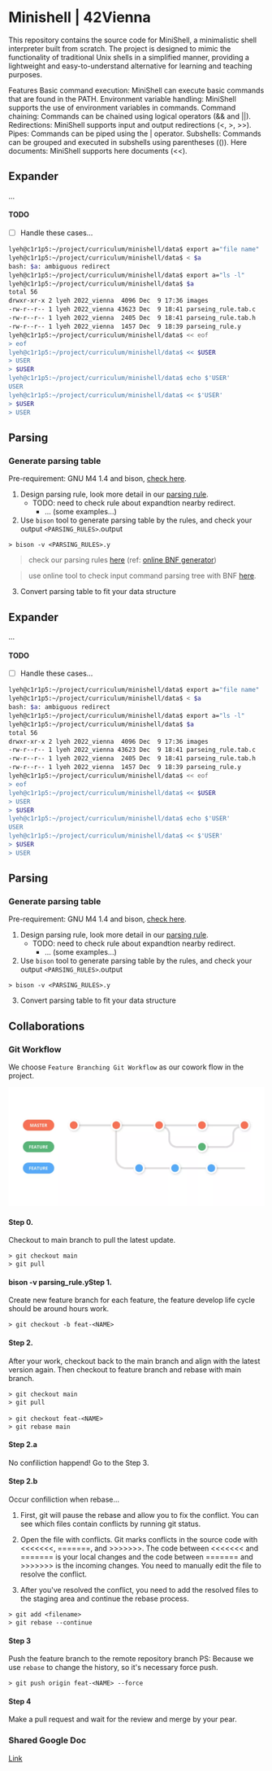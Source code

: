 # Minishell | 42Vienna

This repository contains the source code for MiniShell, a minimalistic shell interpreter built from scratch. The project is designed to mimic the functionality of traditional Unix shells in a simplified manner, providing a lightweight and easy-to-understand alternative for learning and teaching purposes.

Features
Basic command execution: MiniShell can execute basic commands that are found in the PATH.
Environment variable handling: MiniShell supports the use of environment variables in commands.
Command chaining: Commands can be chained using logical operators (&& and ||).
Redirections: MiniShell supports input and output redirections (<, >, >>).
Pipes: Commands can be piped using the | operator.
Subshells: Commands can be grouped and executed in subshells using parentheses (()).
Here documents: MiniShell supports here documents (<<).

## Expander

...

#### TODO

- [ ] Handle these cases...

```sh
lyeh@c1r1p5:~/project/curriculum/minishell/data$ export a="file name"
lyeh@c1r1p5:~/project/curriculum/minishell/data$ < $a
bash: $a: ambiguous redirect
lyeh@c1r1p5:~/project/curriculum/minishell/data$ export a="ls -l"
lyeh@c1r1p5:~/project/curriculum/minishell/data$ $a
total 56
drwxr-xr-x 2 lyeh 2022_vienna  4096 Dec  9 17:36 images
-rw-r--r-- 1 lyeh 2022_vienna 43623 Dec  9 18:41 parseing_rule.tab.c
-rw-r--r-- 1 lyeh 2022_vienna  2405 Dec  9 18:41 parseing_rule.tab.h
-rw-r--r-- 1 lyeh 2022_vienna  1457 Dec  9 18:39 parseing_rule.y
lyeh@c1r1p5:~/project/curriculum/minishell/data$ << eof
> eof
lyeh@c1r1p5:~/project/curriculum/minishell/data$ << $USER
> USER
> $USER
lyeh@c1r1p5:~/project/curriculum/minishell/data$ echo $'USER'
USER
lyeh@c1r1p5:~/project/curriculum/minishell/data$ << $'USER'
> $USER
> USER

```

## Parsing

### Generate parsing table

Pre-requirement: GNU M4 1.4 and bison, [check here](https://chat.openai.com/share/06ff7af8-0ab0-477e-a2e9-aa095199a704).

1. Design parsing rule, look more detail in our [parsing rule](data/parsing_rule.y).
    - TODO: need to check rule about expandtion nearby redirect.
        * ... (some examples...)
2. Use `bison` tool to generate parsing table by the rules, and check your output `<PARSING_RULES>`.output

```
> bison -v <PARSING_RULES>.y
```

> check our parsing rules [here](data/parsing%20rules/index.md) (ref: [online BNF generator](https://www.bottlecaps.de/rr/ui))

> use online tool to check input command parsing tree with BNF [here](http://lab.antlr.org/).

3. Convert parsing table to fit your data structure


## Expander

...

#### TODO

- [ ] Handle these cases...

```sh
lyeh@c1r1p5:~/project/curriculum/minishell/data$ export a="file name"
lyeh@c1r1p5:~/project/curriculum/minishell/data$ < $a
bash: $a: ambiguous redirect
lyeh@c1r1p5:~/project/curriculum/minishell/data$ export a="ls -l"
lyeh@c1r1p5:~/project/curriculum/minishell/data$ $a
total 56
drwxr-xr-x 2 lyeh 2022_vienna  4096 Dec  9 17:36 images
-rw-r--r-- 1 lyeh 2022_vienna 43623 Dec  9 18:41 parseing_rule.tab.c
-rw-r--r-- 1 lyeh 2022_vienna  2405 Dec  9 18:41 parseing_rule.tab.h
-rw-r--r-- 1 lyeh 2022_vienna  1457 Dec  9 18:39 parseing_rule.y
lyeh@c1r1p5:~/project/curriculum/minishell/data$ << eof
> eof
lyeh@c1r1p5:~/project/curriculum/minishell/data$ << $USER
> USER
> $USER
lyeh@c1r1p5:~/project/curriculum/minishell/data$ echo $'USER'
USER
lyeh@c1r1p5:~/project/curriculum/minishell/data$ << $'USER'
> $USER
> USER

```
## Parsing

### Generate parsing table

Pre-requirement: GNU M4 1.4 and bison, [check here](https://chat.openai.com/share/06ff7af8-0ab0-477e-a2e9-aa095199a704).

1. Design parsing rule, look more detail in our [parsing rule](data/parsing_rule.y).
    - TODO: need to check rule about expandtion nearby redirect.
        * ... (some examples...)
2. Use `bison` tool to generate parsing table by the rules, and check your output `<PARSING_RULES>`.output

```
> bison -v <PARSING_RULES>.y
```

3. Convert parsing table to fit your data structure

## Collaborations

### Git Workflow

We choose `Feature Branching Git Workflow` as our cowork flow in the project.

![Diagram](data/images/gitflow.png)

#### Step 0.

Checkout to main branch to pull the latest update.

```
> git checkout main
> git pull
```

#### bison -v parsing_rule.yStep 1.

Create new feature branch for each feature, the feature develop life cycle should be around hours work.

```
> git checkout -b feat-<NAME>
```

#### Step 2.

After your work, checkout back to the main branch and align with the latest version again. Then checkout to feature branch and rebase with main branch.

```
> git checkout main
> git pull

> git checkout feat-<NAME>
> git rebase main
```

#### Step 2.a

No confiliction happend! Go to the Step 3.

#### Step 2.b

Occur confiliction when rebase...

1. First, git will pause the rebase and allow you to fix the conflict. You can see which files contain conflicts by running git status.

2. Open the file with conflicts. Git marks conflicts in the source code with <<<<<<<, =======, and >>>>>>>. The code between <<<<<<< and ======= is your local changes and the code between ======= and >>>>>>> is the incoming changes. You need to manually edit the file to resolve the conflict.

3. After you've resolved the conflict, you need to add the resolved files to the staging area and continue the rebase process.

```
> git add <filename>
> git rebase --continue
```

#### Step 3

Push the feature branch to the remote repository branch 
PS: Because we use `rebase` to change the history, so it's necessary force push.

```
> git push origin feat-<NAME> --force
```

#### Step 4

Make a pull request and wait for the review and merge by your pear.

### Shared Google Doc

[Link](https://docs.google.com/document/d/1zbVAnrPLIJIaJ28Th6ddv0U3SJ_CSCF7k0x34StQpSE/edit)
